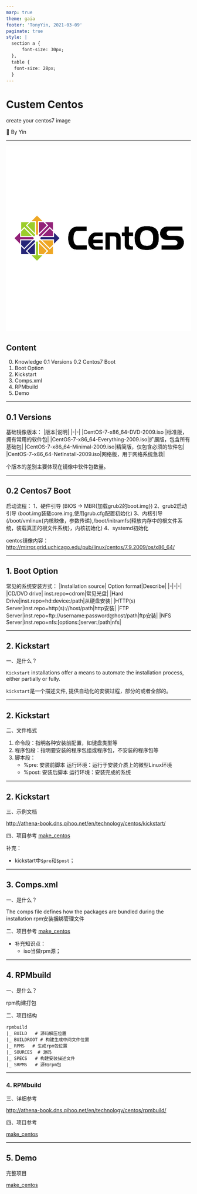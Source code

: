 ```yaml
---
marp: true
theme: gaia
footer: 'TonyYin, 2021-03-09'
paginate: true
style: |
  section a {
      font-size: 30px;
  },
  table {
   font-size: 28px;
  }
---
```

<!--
_class: lead gaia
_paginate: false
-->

# Custem Centos

create your centos7 image

:dog: By Yin

---
<!-- backgroundColor: white -->
![bg right w:15cm contrast](images/centos.png)

## Content

0. Knowledge
   0.1 Versions
   0.2 Centos7 Boot
1. Boot Option
2. Kickstart
3. Comps.xml
4. RPMbuild
5. Demo

---
## 0.1 Versions

基础镜像版本：
|版本|说明|
|-|-|
|CentOS-7-x86_64-DVD-2009.iso    |标准版，拥有常用的软件包|
|CentOS-7-x86_64-Everything-2009.iso|扩展版，包含所有基础包|
|CentOS-7-x86_64-Minimal-2009.iso|精简版，仅包含必须的软件包|
|CentOS-7-x86_64-NetInstall-2009.iso|网络版，用于网络系统急救|

个版本的差别主要体现在镜像中软件包数量。

---
##  0.2 Centos7 Boot

启动流程：
1、硬件引导 (BIOS -> MBR{加载grub2的boot.img})
2、grub2启动引导 (boot.img装载core.img,使用grub.cfg配置初始化)
3、内核引导(/boot/vmlinux{内核映像，参数传递},/boot/initramfs{释放内存中的根文件系统，装载真正的根文件系统}，内核初始化)
4、systemd初始化

centos镜像内容： http://mirror.grid.uchicago.edu/pub/linux/centos/7.9.2009/os/x86_64/

---
## 1. Boot Option

常见的系统安装方式：
|Installation source| Option format|Describe|
|-|-|-|
|CD/DVD drive| inst.repo=cdrom|常见光盘|
|Hard Drive|inst.repo=hd:device:/path|从硬盘安装|
|HTTP(s) Server|inst.repo=http(s)://host/path|http安装|
|FTP Server|inst.repo=ftp://username:password@host/path|ftp安装|
|NFS Server|inst.repo=nfs:[options:]server:/path|nfs|

---
## 2. Kickstart

一、是什么？

`Kickstart` installations offer a means to automate the installation process, either partially or fully.

`kickstart`是一个描述文件, 提供自动化的安装过程，部分的或者全部的。



---
## 2. Kickstart

二、文件格式

1. 命令段：指明各种安装前配置，如键盘类型等
2. 程序包段：指明要安装的程序包组或程序包，不安装的程序包等
3. 脚本段：
    + %pre: 安装前脚本
    运行环境：运行于安装介质上的微型Linux环境
    + %post: 安装后脚本
    运行环境：安装完成的系统

---
## 2. Kickstart

三、示例文档

http://athena-book.dns.qihoo.net/en/technology/centos/kickstart/

四、项目参考
 [make_centos](https://w.src.corp.qihoo.net/dns/make_centos)

补充：
- kickstart中`$pre`和`$post`；

---
## 3. Comps.xml
 
一、是什么？

The comps file defines how the packages are bundled during the installation
rpm安装捆绑管理文件

二、项目参考
 [make_centos](https://w.src.corp.qihoo.net/dns/make_centos)
- 补充知识点：
  + iso当做rpm源；

---
## 4. RPMbuild

一、是什么？

rpm构建打包

二、项目结构
```shell
rpmbuild
|_ BUILD   # 源码解压位置
|_ BUILDROOT # 构建生成中间文件位置
|_ RPMS   # 生成rpm包位置
|_ SOURCES  # 源码
|_ SPECS   # 构建安装描述文件
|_ SRPMS   # 源码rpm包
```

---
### 4. RPMbuild

三、详细参考

http://athena-book.dns.qihoo.net/en/technology/centos/rpmbuild/

四、项目参考

 [make_centos](https://w.src.corp.qihoo.net/dns/make_centos)


---
## 5. Demo

完整项目

 [make_centos](https://w.src.corp.qihoo.net/dns/make_centos)
